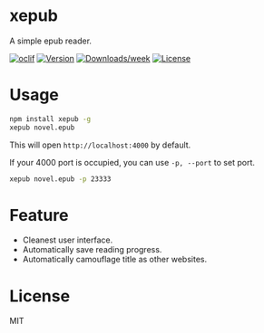 xepub
=====

A simple epub reader.

[![oclif](https://img.shields.io/badge/cli-oclif-brightgreen.svg)](https://oclif.io)
[![Version](https://img.shields.io/npm/v/xepub.svg)](https://npmjs.org/package/xepub)
[![Downloads/week](https://img.shields.io/npm/dw/xepub.svg)](https://npmjs.org/package/xepub)
[![License](https://img.shields.io/npm/l/xepub.svg)](https://github.com/swwind/xepub/blob/master/package.json)

# Usage

```bash
npm install xepub -g
xepub novel.epub
```

This will open `http://localhost:4000` by default.

If your 4000 port is occupied, you can use `-p, --port` to set port.

```bash
xepub novel.epub -p 23333
```

# Feature

- Cleanest user interface.
- Automatically save reading progress.
- Automatically camouflage title as other websites.

# License

MIT


